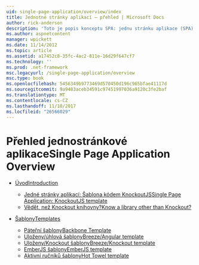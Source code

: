 ```yaml
---
uid: single-page-application/overview/index
title: Jednotné stránky aplikací – přehled | Microsoft Docs
author: rick-anderson
description: 'Toto je popis konceptu SPA: jednu stránku aplikace (SPA) ve ASP.NET je nová funkce v MVC 4 Beta verzi preview. Poskytuje lepší začátku do konce e...'
ms.author: aspnetcontent
manager: wpickett
ms.date: 11/14/2012
ms.topic: article
ms.assetid: a17452c8-35fc-4ac2-811e-16d29f647cf7
ms.technology: ''
ms.prod: .net-framework
msc.legacyurl: /single-page-application/overview
msc.type: book
ms.openlocfilehash: 5456349b9773469d570450d196c965bfae41117d
ms.sourcegitcommit: 9a9483aceb34591c97451997036a9120c3fe2baf
ms.translationtype: MT
ms.contentlocale: cs-CZ
ms.lasthandoff: 11/10/2017
ms.locfileid: "26566029"
---
```

<a name="single-page-application-overview"></a><span data-ttu-id="880b0-104">Přehled jednostránkové aplikace</span><span class="sxs-lookup"><span data-stu-id="880b0-104">Single Page Application Overview</span></span>
====================
- [<span data-ttu-id="880b0-105">Úvod</span><span class="sxs-lookup"><span data-stu-id="880b0-105">Introduction</span></span>](introduction/index.md)

    - [<span data-ttu-id="880b0-106">Jedné stránky aplikací: Šablona kódem KnockoutJS</span><span class="sxs-lookup"><span data-stu-id="880b0-106">Single Page Application: KnockoutJS template</span></span>](introduction/knockoutjs-template.md)
    - [<span data-ttu-id="880b0-107">Vědět, než Knockout knihovny?</span><span class="sxs-lookup"><span data-stu-id="880b0-107">Know a library other than Knockout?</span></span>](introduction/other-libraries.md)
- [<span data-ttu-id="880b0-108">Šablony</span><span class="sxs-lookup"><span data-stu-id="880b0-108">Templates</span></span>](templates/index.md)

    - [<span data-ttu-id="880b0-109">Páteřní šablony</span><span class="sxs-lookup"><span data-stu-id="880b0-109">Backbone Template</span></span>](templates/backbonejs-template.md)
    - [<span data-ttu-id="880b0-110">Uloženy/úhlová šablony</span><span class="sxs-lookup"><span data-stu-id="880b0-110">Breeze/Angular template</span></span>](templates/breezeangular-template.md)
    - [<span data-ttu-id="880b0-111">Uloženy/Knockout šablony</span><span class="sxs-lookup"><span data-stu-id="880b0-111">Breeze/Knockout template</span></span>](templates/breezeknockout-template.md)
    - [<span data-ttu-id="880b0-112">EmberJS šablony</span><span class="sxs-lookup"><span data-stu-id="880b0-112">EmberJS template</span></span>](templates/emberjs-template.md)
    - [<span data-ttu-id="880b0-113">Aktivní ručníků šablony</span><span class="sxs-lookup"><span data-stu-id="880b0-113">Hot Towel template</span></span>](templates/hottowel-template.md)
